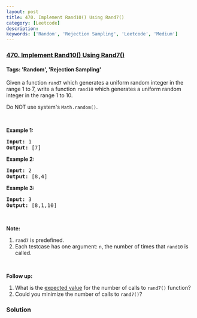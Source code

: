 ```yaml
---
layout: post
title: 470. Implement Rand10() Using Rand7()
category: [Leetcode]
description: 
keywords: ['Random', 'Rejection Sampling', 'Leetcode', 'Medium']
---
```

### [470. Implement Rand10() Using Rand7()](https://leetcode.com/problems/implement-rand10-using-rand7)

#### Tags: 'Random', 'Rejection Sampling'

<div class="content__u3I1 question-content__JfgR"><div><p>Given a function <code>rand7</code> which generates a uniform random integer in the range 1 to 7, write a function <code>rand10</code> which generates a uniform random integer in the range 1 to 10.</p>
<p>Do NOT use system's <code>Math.random()</code>.</p>
<ol>
</ol>
<p> </p>
<div>
<p><strong>Example 1:</strong></p>
<pre><strong>Input: </strong><span id="example-input-1-1">1</span>
<strong>Output: </strong><span id="example-output-1">[7]</span>
</pre>
<div>
<p><strong>Example 2:</strong></p>
<pre><strong>Input: </strong><span id="example-input-2-1">2</span>
<strong>Output: </strong><span id="example-output-2">[8,4]</span>
</pre>
<div>
<p><strong>Example 3:</strong></p>
<pre><strong>Input: </strong><span id="example-input-3-1">3</span>
<strong>Output: </strong><span id="example-output-3">[8,1,10]</span>
</pre>
<p> </p>
<p><strong>Note:</strong></p>
<ol>
<li><code>rand7</code> is predefined.</li>
<li>Each testcase has one argument: <code>n</code>, the number of times that <code>rand10</code> is called.</li>
</ol>
<p> </p>
<p><strong>Follow up:</strong></p>
<ol>
<li>What is the <a href="https://en.wikipedia.org/wiki/Expected_value" target="_blank">expected value</a> for the number of calls to <code>rand7()</code> function?</li>
<li>Could you minimize the number of calls to <code>rand7()</code>?</li>
</ol>
</div>
</div>
</div>
</div></div>

### Solution
